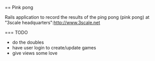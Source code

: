 == Pink pong

Rails application to record the results of the ping pong (pink pong) at "3scale headquarters":http://www.3scale.net

=== TODO
* do the doubles
* have user login to create/update games
* give views some love
